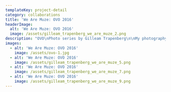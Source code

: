 ```yaml
---
templateKey: project-detail
category: collaborations
title: 'We Are Muze: OVO 2016'
headerImage:
  alt: 'We Are Muze: OVO 2016'
  image: /assets/gilleam_trapenberg_we_are_muze_2.png
description: "OVO\nPhoto series by Gilleam Trapenberg\n\nMy photography is very much influenced by my childhood.\_I grew\_up in Curacao where there are certain cultural codes as to what it means to be a man\_and often a lot of\_importance is put on\_appearance. This has a big influence on my work seeing as I mainly touch on themes of status, identity and the current image culture. I believe that certain objects and situations should be left the way they are. This often results in an interesting dynamic between me and the subject being portrayed. I would not necessarily call myself a documentary photographer. I often use the documentary aesthetic, but I am far more interested in the blurring of different photographic genres.\n\nPhotography – Gilleam Trapenberg\LModel – Ovo Drenth\LHair and make up – Kira Kroegman\LStyling – Robert Risteski\nArt direction – Koos Breen\nDesigns – We Are Muze – Jessica Joyce, LoveLuha, BYBROWN, ELECTRIC CO\nWith thanks to – Karla Vincheva, We Are Muze\nCreative direction & concept – Conny Groenewegen\n\nVideo: Milena Seculic\n"
images:
  - alt: 'We Are Muze: OVO 2016'
    image: /assets/ovo-1.jpg
  - alt: 'We Are Muze: OVO 2016'
    image: /assets/gilleam_trapenberg_we_are_muze_5.png
  - alt: 'We Are Muze: OVO 2016'
    image: /assets/gilleam_trapenberg_we_are_muze_7.png
  - alt: 'We Are Muze: OVO 2016'
    image: /assets/gilleam_trapenberg_we_are_muze_9.png
---
```


